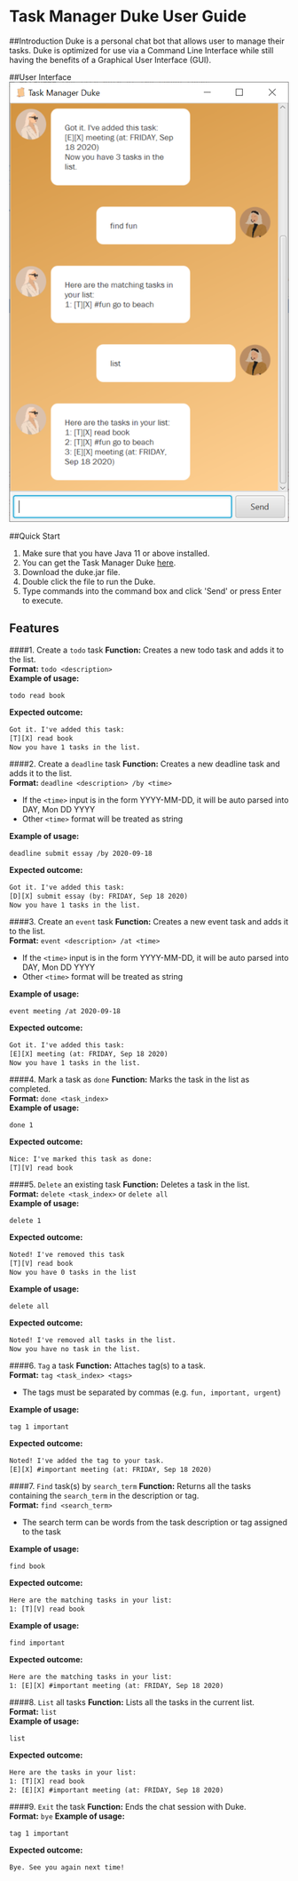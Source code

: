 # Task Manager Duke User Guide

##Introduction
Duke is a personal chat bot that allows user to manage their tasks.
Duke is optimized for use via a Command Line Interface while still having the benefits 
of a Graphical User Interface (GUI).

##User Interface
![Duke User Interface](Ui.png)

##Quick Start
1. Make sure that you have Java 11 or above installed.
2. You can get the Task Manager Duke [here](https://github.com/luciatirta/ip/releases/tag/A-Release).
3. Download the duke.jar file.
4. Double click the file to run the Duke.
5. Type commands into the command box and click 'Send' or press Enter to execute.

## Features 
####1. Create a `todo` task
**Function:** Creates a new todo task and adds it to the list.<br/>
**Format:** `todo <description>` <br/>
**Example of usage:**
```
todo read book
```
**Expected outcome:** 
```
Got it. I've added this task:
[T][X] read book 
Now you have 1 tasks in the list.
```
####2. Create a `deadline` task
**Function:** Creates a new deadline task and adds it to the list.<br/>
**Format:** `deadline <description> /by <time>` <br/>
* If the `<time>` input is in the form YYYY-MM-DD,
it will be auto parsed into DAY, Mon DD YYYY
* Other `<time>` format will be treated as string <br />

**Example of usage:**
```
deadline submit essay /by 2020-09-18
```
**Expected outcome:** 
```
Got it. I've added this task:
[D][X] submit essay (by: FRIDAY, Sep 18 2020)
Now you have 1 tasks in the list.
```
####3. Create an `event` task
**Function:** Creates a new event task and adds it to the list.<br/>
**Format:** `event <description> /at <time>` <br/>
* If the `<time>` input is in the form YYYY-MM-DD,
it will be auto parsed into DAY, Mon DD YYYY
* Other `<time>` format will be treated as string<br/>

**Example of usage:**
```
event meeting /at 2020-09-18
```
**Expected outcome:** 
```
Got it. I've added this task:
[E][X] meeting (at: FRIDAY, Sep 18 2020)
Now you have 1 tasks in the list.
```
####4. Mark a task as `done`
**Function:** Marks the task in the list as completed.<br/>
**Format:** `done <task_index>` <br/>
**Example of usage:**
```
done 1
```
**Expected outcome:** 
```
Nice: I've marked this task as done:
[T][V] read book
```
####5. `Delete` an existing task
**Function:** Deletes a task in the list.<br/>
**Format:** `delete <task_index>` or `delete all` <br/>
**Example of usage:**
```
delete 1
```
**Expected outcome:** 
```
Noted! I've removed this task
[T][V] read book
Now you have 0 tasks in the list
```

**Example of usage:**
```
delete all
```
**Expected outcome:** 
```
Noted! I've removed all tasks in the list.
Now you have no task in the list.
```

####6. `Tag` a task
**Function:** Attaches tag(s) to a task.<br/>
**Format:** `tag <task_index> <tags>`
* The tags must be separated by commas (e.g. `fun, important, urgent`)<br />

**Example of usage:**
```
tag 1 important
```
**Expected outcome:** 
```
Noted! I've added the tag to your task.
[E][X] #important meeting (at: FRIDAY, Sep 18 2020)
```

####7. `Find` task(s) by `search_term`
**Function:** Returns all the tasks containing the `search_term` 
in the description or tag.<br/>
**Format:** `find <search_term>`
* The search term can be words from the task description or tag assigned to the task<br />

**Example of usage:**
```
find book
```
**Expected outcome:** 
```
Here are the matching tasks in your list:
1: [T][V] read book
```
**Example of usage:**
```
find important
```
**Expected outcome:** 
```
Here are the matching tasks in your list:
1: [E][X] #important meeting (at: FRIDAY, Sep 18 2020)
```
####8. `List` all tasks
**Function:** Lists all the tasks in the current list.<br/>
**Format:** `list`<br/>
**Example of usage:**
```
list
```
**Expected outcome:** 
```
Here are the tasks in your list:
1: [T][X] read book
2: [E][X] #important meeting (at: FRIDAY, Sep 18 2020)
```

####9. `Exit` the task
**Function:** Ends the chat session with Duke.<br/>
**Format:** `bye`
**Example of usage:**
```
tag 1 important
```
**Expected outcome:** 
```
Bye. See you again next time!
```


